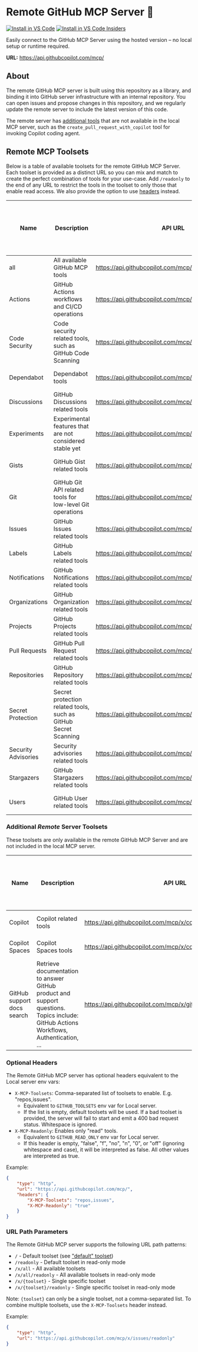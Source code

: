 # Remote GitHub MCP Server 🚀

[![Install in VS Code](https://img.shields.io/badge/VS_Code-Install_Server-0098FF?style=flat-square&logo=visualstudiocode&logoColor=white)](https://insiders.vscode.dev/redirect/mcp/install?name=github&config=%7B%22type%22%3A%20%22http%22%2C%22url%22%3A%20%22https%3A%2F%2Fapi.githubcopilot.com%2Fmcp%2F%22%7D) [![Install in VS Code Insiders](https://img.shields.io/badge/VS_Code_Insiders-Install_Server-24bfa5?style=flat-square&logo=visualstudiocode&logoColor=white)](https://insiders.vscode.dev/redirect/mcp/install?name=github&config=%7B%22type%22%3A%20%22http%22%2C%22url%22%3A%20%22https%3A%2F%2Fapi.githubcopilot.com%2Fmcp%2F%22%7D&quality=insiders)

Easily connect to the GitHub MCP Server using the hosted version – no local setup or runtime required.

**URL:** https://api.githubcopilot.com/mcp/

## About

The remote GitHub MCP server is built using this repository as a library, and binding it into GitHub server infrastructure with an internal repository. You can open issues and propose changes in this repository, and we regularly update the remote server to include the latest version of this code.

The remote server has [additional tools](#toolsets-only-available-in-the-remote-mcp-server) that are not available in the local MCP server, such as the `create_pull_request_with_copilot` tool for invoking Copilot coding agent.

## Remote MCP Toolsets

Below is a table of available toolsets for the remote GitHub MCP Server. Each toolset is provided as a distinct URL so you can mix and match to create the perfect combination of tools for your use-case. Add `/readonly` to the end of any URL to restrict the tools in the toolset to only those that enable read access. We also provide the option to use [headers](#headers) instead.

<!-- START AUTOMATED TOOLSETS -->
| Name           | Description                                      | API URL                                               | 1-Click Install (VS Code)                                                                                                                                                                                                 | Read-only Link                                                                                                 | 1-Click Read-only Install (VS Code)                                                                                                                                                                                                 |
|----------------|--------------------------------------------------|-------------------------------------------------------|----------------------------------------------------------------------------------------------------------------------------------------------------------------------------------------------------------------------------|---------------------------------------------------------------------------------------------------------------|-----------------------------------------------------------------------------------------------------------------------------------------------------------------------------------------------------------------------------|
| all            | All available GitHub MCP tools                    | https://api.githubcopilot.com/mcp/                    | [Install](https://insiders.vscode.dev/redirect/mcp/install?name=github&config=%7B%22type%22%3A%20%22http%22%2C%22url%22%3A%20%22https%3A%2F%2Fapi.githubcopilot.com%2Fmcp%2F%22%7D)                                      | [read-only](https://api.githubcopilot.com/mcp/readonly)                                                      | [Install read-only](https://insiders.vscode.dev/redirect/mcp/install?name=github&config=%7B%22type%22%3A%20%22http%22%2C%22url%22%3A%20%22https%3A%2F%2Fapi.githubcopilot.com%2Fmcp%2Freadonly%22%7D) |
| Actions        | GitHub Actions workflows and CI/CD operations    | https://api.githubcopilot.com/mcp/x/actions           | [Install](https://insiders.vscode.dev/redirect/mcp/install?name=gh-actions&config=%7B%22type%22%3A%20%22http%22%2C%22url%22%3A%20%22https%3A%2F%2Fapi.githubcopilot.com%2Fmcp%2Fx%2Factions%22%7D)                         | [read-only](https://api.githubcopilot.com/mcp/x/actions/readonly)                                              | [Install read-only](https://insiders.vscode.dev/redirect/mcp/install?name=gh-actions&config=%7B%22type%22%3A%20%22http%22%2C%22url%22%3A%20%22https%3A%2F%2Fapi.githubcopilot.com%2Fmcp%2Fx%2Factions%2Freadonly%22%7D)                                                                          |
| Code Security  | Code security related tools, such as GitHub Code Scanning | https://api.githubcopilot.com/mcp/x/code_security     | [Install](https://insiders.vscode.dev/redirect/mcp/install?name=gh-code_security&config=%7B%22type%22%3A%20%22http%22%2C%22url%22%3A%20%22https%3A%2F%2Fapi.githubcopilot.com%2Fmcp%2Fx%2Fcode_security%22%7D)             | [read-only](https://api.githubcopilot.com/mcp/x/code_security/readonly)                                        | [Install read-only](https://insiders.vscode.dev/redirect/mcp/install?name=gh-code_security&config=%7B%22type%22%3A%20%22http%22%2C%22url%22%3A%20%22https%3A%2F%2Fapi.githubcopilot.com%2Fmcp%2Fx%2Fcode_security%2Freadonly%22%7D)                                                              |
| Dependabot     | Dependabot tools                                 | https://api.githubcopilot.com/mcp/x/dependabot        | [Install](https://insiders.vscode.dev/redirect/mcp/install?name=gh-dependabot&config=%7B%22type%22%3A%20%22http%22%2C%22url%22%3A%20%22https%3A%2F%2Fapi.githubcopilot.com%2Fmcp%2Fx%2Fdependabot%22%7D)                   | [read-only](https://api.githubcopilot.com/mcp/x/dependabot/readonly)                                           | [Install read-only](https://insiders.vscode.dev/redirect/mcp/install?name=gh-dependabot&config=%7B%22type%22%3A%20%22http%22%2C%22url%22%3A%20%22https%3A%2F%2Fapi.githubcopilot.com%2Fmcp%2Fx%2Fdependabot%2Freadonly%22%7D)                                                                    |
| Discussions    | GitHub Discussions related tools                 | https://api.githubcopilot.com/mcp/x/discussions       | [Install](https://insiders.vscode.dev/redirect/mcp/install?name=gh-discussions&config=%7B%22type%22%3A%20%22http%22%2C%22url%22%3A%20%22https%3A%2F%2Fapi.githubcopilot.com%2Fmcp%2Fx%2Fdiscussions%22%7D)                 | [read-only](https://api.githubcopilot.com/mcp/x/discussions/readonly)                                          | [Install read-only](https://insiders.vscode.dev/redirect/mcp/install?name=gh-discussions&config=%7B%22type%22%3A%20%22http%22%2C%22url%22%3A%20%22https%3A%2F%2Fapi.githubcopilot.com%2Fmcp%2Fx%2Fdiscussions%2Freadonly%22%7D)                                                                  |
| Experiments    | Experimental features that are not considered stable yet | https://api.githubcopilot.com/mcp/x/experiments       | [Install](https://insiders.vscode.dev/redirect/mcp/install?name=gh-experiments&config=%7B%22type%22%3A%20%22http%22%2C%22url%22%3A%20%22https%3A%2F%2Fapi.githubcopilot.com%2Fmcp%2Fx%2Fexperiments%22%7D)                 | [read-only](https://api.githubcopilot.com/mcp/x/experiments/readonly)                                          | [Install read-only](https://insiders.vscode.dev/redirect/mcp/install?name=gh-experiments&config=%7B%22type%22%3A%20%22http%22%2C%22url%22%3A%20%22https%3A%2F%2Fapi.githubcopilot.com%2Fmcp%2Fx%2Fexperiments%2Freadonly%22%7D)                                                                  |
| Gists          | GitHub Gist related tools                        | https://api.githubcopilot.com/mcp/x/gists             | [Install](https://insiders.vscode.dev/redirect/mcp/install?name=gh-gists&config=%7B%22type%22%3A%20%22http%22%2C%22url%22%3A%20%22https%3A%2F%2Fapi.githubcopilot.com%2Fmcp%2Fx%2Fgists%22%7D)                             | [read-only](https://api.githubcopilot.com/mcp/x/gists/readonly)                                                | [Install read-only](https://insiders.vscode.dev/redirect/mcp/install?name=gh-gists&config=%7B%22type%22%3A%20%22http%22%2C%22url%22%3A%20%22https%3A%2F%2Fapi.githubcopilot.com%2Fmcp%2Fx%2Fgists%2Freadonly%22%7D)                                                                              |
| Git            | GitHub Git API related tools for low-level Git operations | https://api.githubcopilot.com/mcp/x/git               | [Install](https://insiders.vscode.dev/redirect/mcp/install?name=gh-git&config=%7B%22type%22%3A%20%22http%22%2C%22url%22%3A%20%22https%3A%2F%2Fapi.githubcopilot.com%2Fmcp%2Fx%2Fgit%22%7D)                                 | [read-only](https://api.githubcopilot.com/mcp/x/git/readonly)                                                  | [Install read-only](https://insiders.vscode.dev/redirect/mcp/install?name=gh-git&config=%7B%22type%22%3A%20%22http%22%2C%22url%22%3A%20%22https%3A%2F%2Fapi.githubcopilot.com%2Fmcp%2Fx%2Fgit%2Freadonly%22%7D)                                                                                  |
| Issues         | GitHub Issues related tools                      | https://api.githubcopilot.com/mcp/x/issues            | [Install](https://insiders.vscode.dev/redirect/mcp/install?name=gh-issues&config=%7B%22type%22%3A%20%22http%22%2C%22url%22%3A%20%22https%3A%2F%2Fapi.githubcopilot.com%2Fmcp%2Fx%2Fissues%22%7D)                           | [read-only](https://api.githubcopilot.com/mcp/x/issues/readonly)                                               | [Install read-only](https://insiders.vscode.dev/redirect/mcp/install?name=gh-issues&config=%7B%22type%22%3A%20%22http%22%2C%22url%22%3A%20%22https%3A%2F%2Fapi.githubcopilot.com%2Fmcp%2Fx%2Fissues%2Freadonly%22%7D)                                                                            |
| Labels         | GitHub Labels related tools                      | https://api.githubcopilot.com/mcp/x/labels            | [Install](https://insiders.vscode.dev/redirect/mcp/install?name=gh-labels&config=%7B%22type%22%3A%20%22http%22%2C%22url%22%3A%20%22https%3A%2F%2Fapi.githubcopilot.com%2Fmcp%2Fx%2Flabels%22%7D)                           | [read-only](https://api.githubcopilot.com/mcp/x/labels/readonly)                                               | [Install read-only](https://insiders.vscode.dev/redirect/mcp/install?name=gh-labels&config=%7B%22type%22%3A%20%22http%22%2C%22url%22%3A%20%22https%3A%2F%2Fapi.githubcopilot.com%2Fmcp%2Fx%2Flabels%2Freadonly%22%7D)                                                                            |
| Notifications  | GitHub Notifications related tools               | https://api.githubcopilot.com/mcp/x/notifications     | [Install](https://insiders.vscode.dev/redirect/mcp/install?name=gh-notifications&config=%7B%22type%22%3A%20%22http%22%2C%22url%22%3A%20%22https%3A%2F%2Fapi.githubcopilot.com%2Fmcp%2Fx%2Fnotifications%22%7D)             | [read-only](https://api.githubcopilot.com/mcp/x/notifications/readonly)                                        | [Install read-only](https://insiders.vscode.dev/redirect/mcp/install?name=gh-notifications&config=%7B%22type%22%3A%20%22http%22%2C%22url%22%3A%20%22https%3A%2F%2Fapi.githubcopilot.com%2Fmcp%2Fx%2Fnotifications%2Freadonly%22%7D)                                                              |
| Organizations  | GitHub Organization related tools                | https://api.githubcopilot.com/mcp/x/orgs              | [Install](https://insiders.vscode.dev/redirect/mcp/install?name=gh-orgs&config=%7B%22type%22%3A%20%22http%22%2C%22url%22%3A%20%22https%3A%2F%2Fapi.githubcopilot.com%2Fmcp%2Fx%2Forgs%22%7D)                               | [read-only](https://api.githubcopilot.com/mcp/x/orgs/readonly)                                                 | [Install read-only](https://insiders.vscode.dev/redirect/mcp/install?name=gh-orgs&config=%7B%22type%22%3A%20%22http%22%2C%22url%22%3A%20%22https%3A%2F%2Fapi.githubcopilot.com%2Fmcp%2Fx%2Forgs%2Freadonly%22%7D)                                                                                |
| Projects       | GitHub Projects related tools                    | https://api.githubcopilot.com/mcp/x/projects          | [Install](https://insiders.vscode.dev/redirect/mcp/install?name=gh-projects&config=%7B%22type%22%3A%20%22http%22%2C%22url%22%3A%20%22https%3A%2F%2Fapi.githubcopilot.com%2Fmcp%2Fx%2Fprojects%22%7D)                       | [read-only](https://api.githubcopilot.com/mcp/x/projects/readonly)                                             | [Install read-only](https://insiders.vscode.dev/redirect/mcp/install?name=gh-projects&config=%7B%22type%22%3A%20%22http%22%2C%22url%22%3A%20%22https%3A%2F%2Fapi.githubcopilot.com%2Fmcp%2Fx%2Fprojects%2Freadonly%22%7D)                                                                        |
| Pull Requests  | GitHub Pull Request related tools                | https://api.githubcopilot.com/mcp/x/pull_requests     | [Install](https://insiders.vscode.dev/redirect/mcp/install?name=gh-pull_requests&config=%7B%22type%22%3A%20%22http%22%2C%22url%22%3A%20%22https%3A%2F%2Fapi.githubcopilot.com%2Fmcp%2Fx%2Fpull_requests%22%7D)             | [read-only](https://api.githubcopilot.com/mcp/x/pull_requests/readonly)                                        | [Install read-only](https://insiders.vscode.dev/redirect/mcp/install?name=gh-pull_requests&config=%7B%22type%22%3A%20%22http%22%2C%22url%22%3A%20%22https%3A%2F%2Fapi.githubcopilot.com%2Fmcp%2Fx%2Fpull_requests%2Freadonly%22%7D)                                                              |
| Repositories   | GitHub Repository related tools                  | https://api.githubcopilot.com/mcp/x/repos             | [Install](https://insiders.vscode.dev/redirect/mcp/install?name=gh-repos&config=%7B%22type%22%3A%20%22http%22%2C%22url%22%3A%20%22https%3A%2F%2Fapi.githubcopilot.com%2Fmcp%2Fx%2Frepos%22%7D)                             | [read-only](https://api.githubcopilot.com/mcp/x/repos/readonly)                                                | [Install read-only](https://insiders.vscode.dev/redirect/mcp/install?name=gh-repos&config=%7B%22type%22%3A%20%22http%22%2C%22url%22%3A%20%22https%3A%2F%2Fapi.githubcopilot.com%2Fmcp%2Fx%2Frepos%2Freadonly%22%7D)                                                                              |
| Secret Protection | Secret protection related tools, such as GitHub Secret Scanning | https://api.githubcopilot.com/mcp/x/secret_protection | [Install](https://insiders.vscode.dev/redirect/mcp/install?name=gh-secret_protection&config=%7B%22type%22%3A%20%22http%22%2C%22url%22%3A%20%22https%3A%2F%2Fapi.githubcopilot.com%2Fmcp%2Fx%2Fsecret_protection%22%7D)     | [read-only](https://api.githubcopilot.com/mcp/x/secret_protection/readonly)                                    | [Install read-only](https://insiders.vscode.dev/redirect/mcp/install?name=gh-secret_protection&config=%7B%22type%22%3A%20%22http%22%2C%22url%22%3A%20%22https%3A%2F%2Fapi.githubcopilot.com%2Fmcp%2Fx%2Fsecret_protection%2Freadonly%22%7D)                                                      |
| Security Advisories | Security advisories related tools                | https://api.githubcopilot.com/mcp/x/security_advisories | [Install](https://insiders.vscode.dev/redirect/mcp/install?name=gh-security_advisories&config=%7B%22type%22%3A%20%22http%22%2C%22url%22%3A%20%22https%3A%2F%2Fapi.githubcopilot.com%2Fmcp%2Fx%2Fsecurity_advisories%22%7D) | [read-only](https://api.githubcopilot.com/mcp/x/security_advisories/readonly)                                  | [Install read-only](https://insiders.vscode.dev/redirect/mcp/install?name=gh-security_advisories&config=%7B%22type%22%3A%20%22http%22%2C%22url%22%3A%20%22https%3A%2F%2Fapi.githubcopilot.com%2Fmcp%2Fx%2Fsecurity_advisories%2Freadonly%22%7D)                                                  |
| Stargazers     | GitHub Stargazers related tools                  | https://api.githubcopilot.com/mcp/x/stargazers        | [Install](https://insiders.vscode.dev/redirect/mcp/install?name=gh-stargazers&config=%7B%22type%22%3A%20%22http%22%2C%22url%22%3A%20%22https%3A%2F%2Fapi.githubcopilot.com%2Fmcp%2Fx%2Fstargazers%22%7D)                   | [read-only](https://api.githubcopilot.com/mcp/x/stargazers/readonly)                                           | [Install read-only](https://insiders.vscode.dev/redirect/mcp/install?name=gh-stargazers&config=%7B%22type%22%3A%20%22http%22%2C%22url%22%3A%20%22https%3A%2F%2Fapi.githubcopilot.com%2Fmcp%2Fx%2Fstargazers%2Freadonly%22%7D)                                                                    |
| Users          | GitHub User related tools                        | https://api.githubcopilot.com/mcp/x/users             | [Install](https://insiders.vscode.dev/redirect/mcp/install?name=gh-users&config=%7B%22type%22%3A%20%22http%22%2C%22url%22%3A%20%22https%3A%2F%2Fapi.githubcopilot.com%2Fmcp%2Fx%2Fusers%22%7D)                             | [read-only](https://api.githubcopilot.com/mcp/x/users/readonly)                                                | [Install read-only](https://insiders.vscode.dev/redirect/mcp/install?name=gh-users&config=%7B%22type%22%3A%20%22http%22%2C%22url%22%3A%20%22https%3A%2F%2Fapi.githubcopilot.com%2Fmcp%2Fx%2Fusers%2Freadonly%22%7D)                                                                              |

<!-- END AUTOMATED TOOLSETS -->

### Additional _Remote_ Server Toolsets

These toolsets are only available in the remote GitHub MCP Server and are not included in the local MCP server.

| Name                 | Description                                   | API URL                                     | 1-Click Install (VS Code)                                                                                                                                                                          | Read-only Link                                                    | 1-Click Read-only Install (VS Code)                                                                                                                                                                                     |
| -------------------- | --------------------------------------------- | ------------------------------------------- | -------------------------------------------------------------------------------------------------------------------------------------------------------------------------------------------------- | ----------------------------------------------------------------- | ----------------------------------------------------------------------------------------------------------------------------------------------------------------------------------------------------------------------- |
| Copilot  | Copilot related tools | https://api.githubcopilot.com/mcp/x/copilot | [Install](https://insiders.vscode.dev/redirect/mcp/install?name=gh-copilot&config=%7B%22type%22%3A%20%22http%22%2C%22url%22%3A%20%22https%3A%2F%2Fapi.githubcopilot.com%2Fmcp%2Fx%2Fcopilot%22%7D)             | [read-only](https://api.githubcopilot.com/mcp/x/copilot/readonly)                                        | [Install read-only](https://insiders.vscode.dev/redirect/mcp/install?name=gh-copilot&config=%7B%22type%22%3A%20%22http%22%2C%22url%22%3A%20%22https%3A%2F%2Fapi.githubcopilot.com%2Fmcp%2Fx%2Fcopilot%2Freadonly%22%7D)                                                              |
| Copilot Spaces  | Copilot Spaces tools | https://api.githubcopilot.com/mcp/x/copilot_spaces    | [Install](https://insiders.vscode.dev/redirect/mcp/install?name=gh-copilot_spaces&config=%7B%22type%22%3A%20%22http%22%2C%22url%22%3A%20%22https%3A%2F%2Fapi.githubcopilot.com%2Fmcp%2Fx%2Fcopilot_spaces%22%7D)             | [read-only](https://api.githubcopilot.com/mcp/x/copilot_spaces/readonly)                                        | [Install read-only](https://insiders.vscode.dev/redirect/mcp/install?name=gh-copilot_spaces&config=%7B%22type%22%3A%20%22http%22%2C%22url%22%3A%20%22https%3A%2F%2Fapi.githubcopilot.com%2Fmcp%2Fx%2Fcopilot_spaces%2Freadonly%22%7D)                                                              |
| GitHub support docs search | Retrieve documentation to answer GitHub product and support questions. Topics include: GitHub Actions Workflows, Authentication, ... | https://api.githubcopilot.com/mcp/x/github_support_docs_search | [Install](https://insiders.vscode.dev/redirect/mcp/install?name=gh-support&config=%7B%22type%22%3A%20%22http%22%2C%22url%22%3A%20%22https%3A%2F%2Fapi.githubcopilot.com%2Fmcp%2Fx%2Fgithub_support_docs_search%22%7D) | [read-only](https://api.githubcopilot.com/mcp/x/github_support_docs_search/readonly) | [Install read-only](https://insiders.vscode.dev/redirect/mcp/install?name=gh-support&config=%7B%22type%22%3A%20%22http%22%2C%22url%22%3A%20%22https%3A%2F%2Fapi.githubcopilot.com%2Fmcp%2Fx%2Fgithub_support_docs_search%2Freadonly%22%7D) |

### Optional Headers

The Remote GitHub MCP server has optional headers equivalent to the Local server env vars:

- `X-MCP-Toolsets`: Comma-separated list of toolsets to enable. E.g. "repos,issues".
    - Equivalent to `GITHUB_TOOLSETS` env var for Local server.
    - If the list is empty, default toolsets will be used. If a bad toolset is provided, the server will fail to start and emit a 400 bad request status. Whitespace is ignored.
- `X-MCP-Readonly`: Enables only "read" tools.
    - Equivalent to `GITHUB_READ_ONLY` env var for Local server.
    - If this header is empty, "false", "f", "no", "n", "0", or "off" (ignoring whitespace and case), it will be interpreted as false. All other values are interpreted as true.

Example:

```json
{
    "type": "http",
    "url": "https://api.githubcopilot.com/mcp/",
    "headers": {
        "X-MCP-Toolsets": "repos,issues",
        "X-MCP-Readonly": "true"
    }
}
```

### URL Path Parameters

The Remote GitHub MCP server supports the following URL path patterns:

- `/` - Default toolset (see ["default" toolset](../README.md#default-toolset))
- `/readonly` - Default toolset in read-only mode
- `/x/all` - All available toolsets
- `/x/all/readonly` - All available toolsets in read-only mode
- `/x/{toolset}` - Single specific toolset
- `/x/{toolset}/readonly` - Single specific toolset in read-only mode

Note: `{toolset}` can only be a single toolset, not a comma-separated list. To combine multiple toolsets, use the `X-MCP-Toolsets` header instead.

Example:

```json
{
    "type": "http",
    "url": "https://api.githubcopilot.com/mcp/x/issues/readonly"
}
```